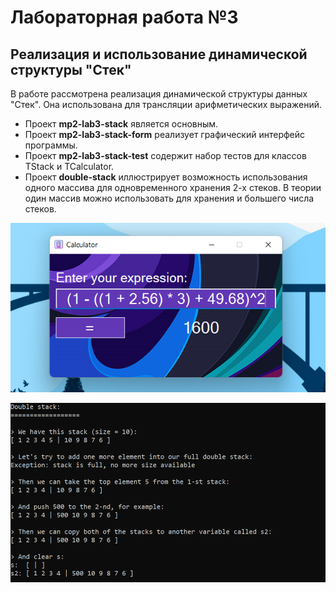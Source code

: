# Лабораторная работа №3
## Реализация и использование динамической структуры "Стек"

В работе рассмотрена реализация динамической структуры данных "Стек". Она использована для трансляции арифметических выражений.

+ Проект **mp2-lab3-stack** является основным.
+ Проект **mp2-lab3-stack-form** реализует графический интерфейс программы.
+ Проект **mp2-lab3-stack-test** содержит набор тестов для классов TStack и TCalculator.
+ Проект **double-stack** иллюстрирует возможность использования одного массива для одновременного хранения 2-х стеков. В теории один массив можно использовать для хранения и большего числа стеков.

![Form screenshot](https://github.com/alexChurkin/mp2-lab3-stack/raw/main/mp2-lab3-stack-form.png)

![Double stack screenshot](https://github.com/alexChurkin/mp2-lab3-stack/raw/main/double_stack.png)